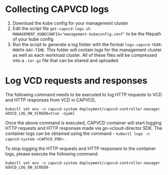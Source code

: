 # Collecting CAPVCD logs

1. Download the kube config for your management cluster
2. Edit the script file `get-capvcd-logs.sh` `MANAGEMENT_KUBECONFIG="management-kubeconfig.conf"` to be the filepath of your kube config
3. Run the script to generate a log folder with the format `logs-capvcd-YEAR-MONTH-DAY-TIME`. This folder will contain logs for the management cluster as well as each workload cluster. All of these files will be compressed into a `.tar.gz` file that can be shared and uploaded

# Log VCD requests and responses

The following command needs to be executed to log HTTP requests to VCD and HTTP responses from VCD in CAPVCD,
```shell
kubectl set env -n capvcd-system deployment/capvcd-controller-manager GOVCD_LOG_ON_SCREEN=true -oyaml
```
Once the above command is executed, CAPVCD container will start logging HTTP requests and HTTP responses made via go-vcloud-director SDK.
The container logs can be obtained using the command - `kubectl logs -n capvcd-system <CAPVCD_POD>` .

To stop logging the HTTP requests and HTTP responses to the container logs, please execute the following command.
```shell
kubectl set env -n capvcd-system deployment/capvcd-controller-manager GOVCD_LOG_ON_SCREEN-
```
